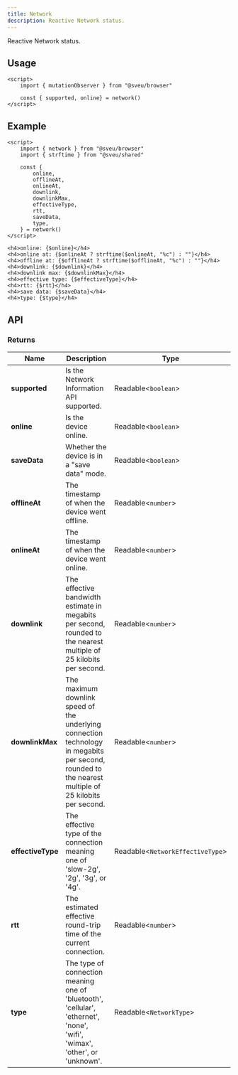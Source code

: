 ```yaml
---
title: Network
description: Reactive Network status.
---
```


<script>
    import Meta from "$components/meta.svelte"
</script>

<Meta />

Reactive Network status.

## Usage

```svelte
<script>
    import { mutationObserver } from "@sveu/browser"

    const { supported, online} = network()
</script>
```

## Example

```svelte live ln
<script>
    import { network } from "@sveu/browser"
    import { strftime } from "@sveu/shared"

    const {
        online,
        offlineAt,
        onlineAt,
        downlink,
        downlinkMax,
        effectiveType,
        rtt,
        saveData,
        type,
    } = network()
</script>

<h4>online: {$online}</h4>
<h4>online at: {$onlineAt ? strftime($onlineAt, "%c") : ""}</h4>
<h4>offline at: {$offlineAt ? strftime($offlineAt, "%c") : ""}</h4>
<h4>downlink: {$downlink}</h4>
<h4>downlink max: {$downlinkMax}</h4>
<h4>effective type: {$effectiveType}</h4>
<h4>rtt: {$rtt}</h4>
<h4>save data: {$saveData}</h4>
<h4>type: {$type}</h4>
```

## API

### Returns

| Name             | Description                                             | Type                 |
| -----------      | ------------------------------------------------------- | ---------------------|
| **supported**    | Is the Network Information API supported.               | Readable<`boolean`>  |
| **online**       | Is the device online.                                   | Readable<`boolean`>  |
| **saveData**     | Whether the device is in a "save data" mode.            | Readable<`boolean`>  |
| **offlineAt**    | The timestamp of when the device went offline.          | Readable<`number`>   |
| **onlineAt**     | The timestamp of when the device went online.           | Readable<`number`>   |
| **downlink**     | The effective bandwidth estimate in megabits per second, rounded to the nearest multiple of 25 kilobits per second. | Readable<`number`>   |
| **downlinkMax**  | The maximum downlink speed of the underlying connection technology in megabits per second, rounded to the nearest multiple of 25 kilobits per second. | Readable<`number`>   |
| **effectiveType**| The effective type of the connection meaning one of 'slow-2g', '2g', '3g', or '4g'. | Readable<`NetworkEffectiveType`>   |
| **rtt**          | The estimated effective round-trip time of the current connection. | Readable<`number`>   |
| **type**         | The type of connection meaning one of 'bluetooth', 'cellular', 'ethernet', 'none', 'wifi', 'wimax', 'other', or 'unknown'. | Readable<`NetworkType`>   |
